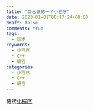 ```yaml
---
title: "自己做的一个小程序"
date: 2023-01-01T08:17:24+08:00
draft: false
comments: true
tags:
  - 技术
keywords:
  - 小程序
  - C++
  - 编程
categories:
  - 小程序
  - C++
  - 编程
---
```

链接[小程序](https://wwjx.lanzout.com/ih73A0jm26bg "小程序")    
